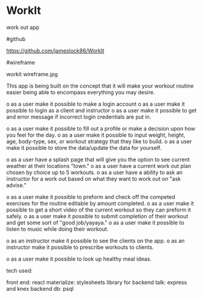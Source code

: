 # WorkIt
work out app

#github


https://github.com/jameslock86/WorkIt

#wireframe



workit wireframe.jpg


This app is being built on the concept that it will make your workout routine easier being able to encompass everything you may desire.



o 	as a user make it possible to make a login account
o 	as a user make it possible to login as a client and instructor
o 	as a user make it possible to get and error message if 		 	  incorrect login credentials are put in.



o	  as a user make it possible to fill out a profile or make a decision upon how you feel for the day.
o 	as a user make it possible to input weight, height, age, body-type, sex, or workout strategy that they like to build.
o	  as a user make it possible to store the data/update the data for yourself.



o 	as a user have a splash page that will give you the option to see current weather at their locations "town."
o  	as a user have a current work out plan chosen by choice up to 5 workouts.
o 	as a user have a ability to ask an instructor for a work out based on what they want to work out on "ask advise."



o 	as a user make it possible to preform and check off the competed exercises for the routine editable by amount completed.
o 	as a user make it possible to get a short video of the current workout so they can preform it safely.
o 	as a user make it possible to submit completion of their workout and get some sort of "good job/yayaya."
o  	as a user make it possible to listen to music while doing their workout.



o 	as an instructor make it possible to see the clients on the app.
o 	as an instructor make it possible to prescribe workouts to clients.



o 	as a user make it possible to look up healthy meal ideas.  



tech used:


front end: react
materialize: stylesheets
library for backend talk: express and knex
backend db: psql
